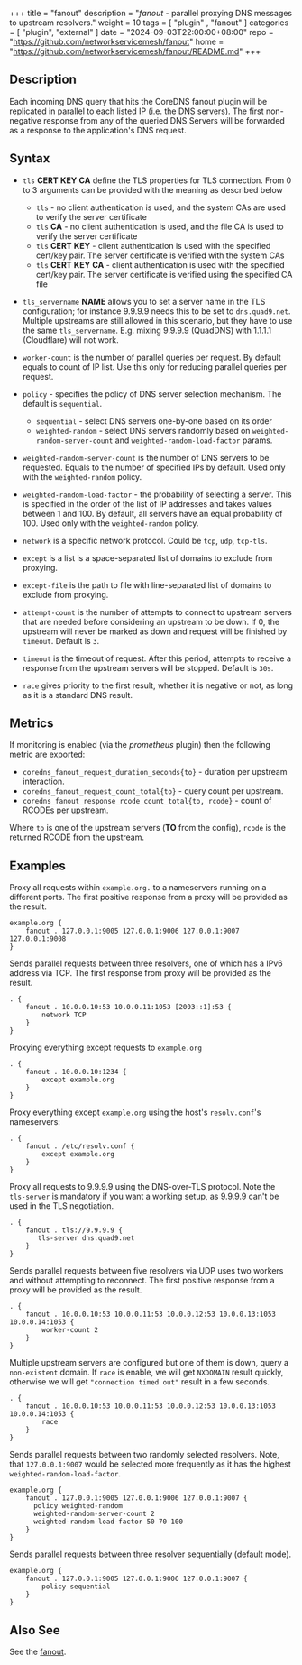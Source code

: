 +++
title = "fanout"
description = "*fanout* - parallel proxying DNS messages to upstream resolvers."
weight = 10
tags = [  "plugin" , "fanout" ]
categories = [ "plugin", "external" ]
date = "2024-09-03T22:00:00+08:00"
repo = "https://github.com/networkservicemesh/fanout"
home = "https://github.com/networkservicemesh/fanout/README.md"
+++

## Description

Each incoming DNS query that hits the CoreDNS fanout plugin will be replicated in parallel to each listed IP (i.e. the DNS servers). The first non-negative response from any of the queried DNS Servers will be forwarded as a response to the application's DNS request.

## Syntax

* `tls` **CERT** **KEY** **CA** define the TLS properties for TLS connection. From 0 to 3 arguments can be
  provided with the meaning as described below
  * `tls` - no client authentication is used, and the system CAs are used to verify the server certificate
  * `tls` **CA** - no client authentication is used, and the file CA is used to verify the server certificate
  * `tls` **CERT** **KEY** - client authentication is used with the specified cert/key pair.
    The server certificate is verified with the system CAs
  * `tls` **CERT** **KEY**  **CA** - client authentication is used with the specified cert/key pair.
    The server certificate is verified using the specified CA file
* `tls_servername` **NAME** allows you to set a server name in the TLS configuration; for instance 9.9.9.9
  needs this to be set to `dns.quad9.net`. Multiple upstreams are still allowed in this scenario,
  but they have to use the same `tls_servername`. E.g. mixing 9.9.9.9 (QuadDNS) with 1.1.1.1
  (Cloudflare) will not work.

* `worker-count` is the number of parallel queries per request. By default equals to count of IP list. Use this only for reducing parallel queries per request.
* `policy` - specifies the policy of DNS server selection mechanism. The default is `sequential`.
  * `sequential` - select DNS servers one-by-one based on its order
  * `weighted-random` - select DNS servers randomly based on `weighted-random-server-count` and `weighted-random-load-factor` params.
* `weighted-random-server-count` is the number of DNS servers to be requested. Equals to the number of specified IPs by default. Used only with the `weighted-random` policy.
* `weighted-random-load-factor` - the probability of selecting a server. This is specified in the order of the list of IP addresses and takes values between 1 and 100. By default, all servers have an equal probability of 100. Used only with the `weighted-random` policy.
* `network` is a specific network protocol. Could be `tcp`, `udp`, `tcp-tls`.
* `except` is a list is a space-separated list of domains to exclude from proxying.
* `except-file` is the path to file with line-separated list of domains to exclude from proxying.
* `attempt-count` is the number of attempts to connect to upstream servers that are needed before considering an upstream to be down. If 0, the upstream will never be marked as down and request will be finished by `timeout`. Default is `3`.
* `timeout` is the timeout of request. After this period, attempts to receive a response from the upstream servers will be stopped. Default is `30s`.
* `race` gives priority to the first result, whether it is negative or not, as long as it is a standard DNS result.
## Metrics

If monitoring is enabled (via the *prometheus* plugin) then the following metric are exported:

* `coredns_fanout_request_duration_seconds{to}` - duration per upstream interaction.
* `coredns_fanout_request_count_total{to}` - query count per upstream.
* `coredns_fanout_response_rcode_count_total{to, rcode}` - count of RCODEs per upstream.

Where `to` is one of the upstream servers (**TO** from the config), `rcode` is the returned RCODE
from the upstream.

## Examples
Proxy all requests within `example.org.` to a nameservers running on a different ports.  The first positive response from a proxy will be provided as the result.

~~~ corefile
example.org {
    fanout . 127.0.0.1:9005 127.0.0.1:9006 127.0.0.1:9007 127.0.0.1:9008
}
~~~

Sends parallel requests between three resolvers, one of which has a IPv6 address via TCP. The first response from proxy will be provided as the result.

~~~ corefile
. {
    fanout . 10.0.0.10:53 10.0.0.11:1053 [2003::1]:53 {
        network TCP
    }
}
~~~

Proxying everything except requests to `example.org`

~~~ corefile
. {
    fanout . 10.0.0.10:1234 {
        except example.org
    }
}
~~~

Proxy everything except `example.org` using the host's `resolv.conf`'s nameservers:

~~~ corefile
. {
    fanout . /etc/resolv.conf {
        except example.org
    }
}
~~~

Proxy all requests to 9.9.9.9 using the DNS-over-TLS protocol.
Note the `tls-server` is mandatory if you want a working setup, as 9.9.9.9 can't be
used in the TLS negotiation.

~~~ corefile
. {
    fanout . tls://9.9.9.9 {
       tls-server dns.quad9.net
    }
}
~~~

Sends parallel requests between five resolvers via UDP uses two workers and without attempting to reconnect. The first positive response from a proxy will be provided as the result.
~~~ corefile
. {
    fanout . 10.0.0.10:53 10.0.0.11:53 10.0.0.12:53 10.0.0.13:1053 10.0.0.14:1053 {
        worker-count 2
    }
}
~~~

Multiple upstream servers are configured but one of them is down, query a `non-existent` domain.
If `race` is enable, we will get `NXDOMAIN` result quickly, otherwise we will get `"connection timed out"` result in a few seconds.
~~~ corefile
. {
    fanout . 10.0.0.10:53 10.0.0.11:53 10.0.0.12:53 10.0.0.13:1053 10.0.0.14:1053 {
        race
    }
}
~~~

Sends parallel requests between two randomly selected resolvers. Note, that `127.0.0.1:9007` would be selected more frequently as it has the highest `weighted-random-load-factor`.
~~~ corefile
example.org {
    fanout . 127.0.0.1:9005 127.0.0.1:9006 127.0.0.1:9007 {
      policy weighted-random
      weighted-random-server-count 2
      weighted-random-load-factor 50 70 100
    }
}
~~~

Sends parallel requests between three resolver sequentially (default mode).
~~~ corefile
example.org {
    fanout . 127.0.0.1:9005 127.0.0.1:9006 127.0.0.1:9007 {
        policy sequential
    }
}
~~~

## Also See

See the [fanout](https://github.com/networkservicemesh/fanout).